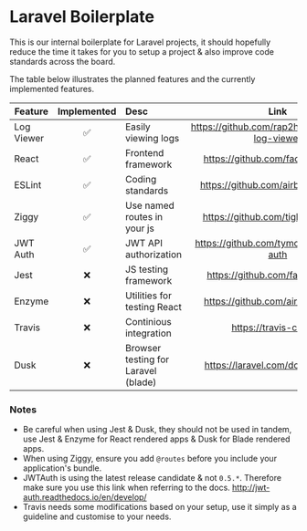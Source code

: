 # Laravel Boilerplate

This is our internal boilerplate for Laravel projects, it should hopefully reduce the time it takes for you to setup a project & also improve code standards across the board.

The table below illustrates the planned features and the currently implemented features.

| Feature        | Implemented  | Desc | Link |
| ------------- |:-------------:|:----|:------:|
| Log Viewer    | ✅            | Easily viewing logs| https://github.com/rap2hpoutre/laravel-log-viewer|
| React         | ✅            | Frontend framework |https://github.com/facebook/react |
| ESLint        | ✅            | Coding standards |https://github.com/airbnb/javascript |
| Ziggy         | ✅            | Use named routes in your js|https://github.com/tightenco/ziggy |
| JWT Auth      | ✅            | JWT API authorization |https://github.com/tymondesigns/jwt-auth |
| Jest          | ❌            | JS testing framework |https://github.com/facebook/jest |
| Enzyme        | ❌            | Utilities for testing React |https://github.com/airbnb/enzyme |
| Travis        | ❌            | Continious integration |https://travis-ci.com/ |
| Dusk          | ❌            | Browser testing for Laravel (blade) |https://laravel.com/docs/5.6/dusk |

### Notes

- Be careful when using Jest & Dusk, they should not be used in tandem, use Jest & Enzyme for React rendered apps & Dusk for Blade rendered apps.
- When using Ziggy, ensure you add ```@routes``` before you include your application's bundle.
- JWTAuth is using the latest release candidate & not ```0.5.*```. Therefore make sure you use this link when referring to the docs. http://jwt-auth.readthedocs.io/en/develop/
- Travis needs some modifications based on your setup, use it simply as a guideline and customise to your needs.
